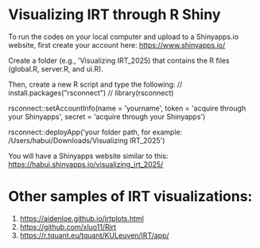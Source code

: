 # Visualizing IRT through R Shiny
To run the codes on your local computer and upload to a Shinyapps.io website, first create your account here: https://www.shinyapps.io/

Create a folder (e.g., 'Visualizing IRT_2025) that contains the R files (global.R, server.R, and ui.R).

Then, create a new R script and type the following: //
  install.packages("rsconnect") // 
  library(rsconnect)

  rsconnect::setAccountInfo(name = 'yourname',
                            token = 'acquire through your Shinyapps',
                            secret = 'acquire through your Shinyapps')

  rsconnect::deployApp('your folder path, for example: /Users/habui/Downloads/Visualizing IRT_2025')

  You will have a Shinyapps website similar to this: https://habui.shinyapps.io/visualizing_irt_2025/

  # Other samples of IRT visualizations:
  1. https://aidenloe.github.io/irtplots.html
  2. https://github.com/xluo11/Rirt
  3. https://r.tquant.eu/tquant/KULeuven/IRT/app/
  
